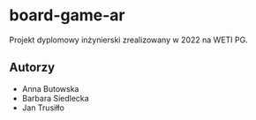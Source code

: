 # board-game-ar

Projekt dyplomowy inżynierski zrealizowany w 2022 na WETI PG.

## Autorzy
 - Anna Butowska
 - Barbara Siedlecka
 - Jan Trusiłło
